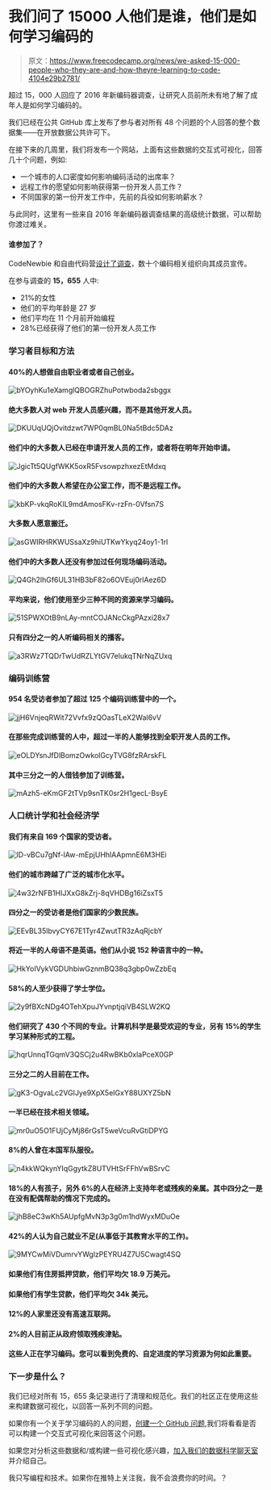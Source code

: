 # 我们问了 15000 人他们是谁，他们是如何学习编码的

> 原文：<https://www.freecodecamp.org/news/we-asked-15-000-people-who-they-are-and-how-theyre-learning-to-code-4104e29b2781/>

超过 15，000 人回应了 2016 年新编码器调查，让研究人员前所未有地了解了成年人是如何学习编码的。

我们已经在公共 GitHub 库上发布了参与者对所有 48 个问题的个人回答的整个数据集——在开放数据公共许可下。

在接下来的几周里，我们将发布一个网站，上面有这些数据的交互式可视化，回答几十个问题，例如:

*   一个城市的人口密度如何影响编码活动的出席率？
*   远程工作的愿望如何影响获得第一份开发人员工作？
*   不同国家的第一份开发工作中，先前的兵役如何影响薪水？

与此同时，这里有一些来自 2016 年新编码器调查结果的高级统计数据，可以帮助你渡过难关。

#### 谁参加了？

CodeNewbie 和自由代码营[设计了调查](https://medium.freecodecamp.com/we-just-launched-the-biggest-ever-survey-of-people-learning-to-code-cac81dadf1ea#.chm9tyigi)，数十个编码相关组织向其成员宣传。

在参与调查的 **15，655** 人中:

*   21%的女性
*   他们的平均年龄是 27 岁
*   他们平均在 11 个月前开始编程
*   28%已经获得了他们的第一份开发人员工作

### 学习者目标和方法

#### 40%的人想做自由职业者或者自己创业。

![bYOyhKu1eXamglQBOGRZhuPotwboda2sbggx](img/d733b89810abd087899a06cfeaf65a36.png)

#### 绝大多数人对 web 开发人员感兴趣，而不是其他开发人员。

![DKUUqUQjOvitdzwt7WP0qmBL0Na5tBdc5DAz](img/6ce881b8e4c04e26fb2d28404922538f.png)

#### 他们中的大多数人已经在申请开发人员的工作，或者将在明年开始申请。

![JgicTt5QUgfWKK5oxR5FvsowpzhxezEtMdxq](img/f0c7062abf84a33c207740da8478ddc2.png)

#### 他们中的大多数人希望在办公室工作，而不是远程工作。

![kbKP-vkqRoKIL9mdAmosFKv-rzFn-0Vfsn7S](img/7f8c6be360b29d9893cff4c00c9f3b18.png)

#### 大多数人愿意搬迁。

![asGWIRHRKWUSsaXz9hiUTKwYkyq24oy1-1rl](img/d21db70e8fef4c9a14c56aee43213025.png)

#### 他们中的大多数人还没有参加过任何现场编码活动。

![Q4Gh2lhGf6UL31HB3bF82o6OVEuj0rlAez6D](img/fa0962aef62519346034a08aa4a347ef.png)

#### 平均来说，他们使用至少三种不同的资源来学习编码。

![51SPWXOtB9nLAy-mntCOJANcCkgPAzxi28x7](img/bcac3316e90a4d09d11a850bf7eb738f.png)

#### 只有四分之一的人听编码相关的播客。

![a3RWz7TQDrTwUdRZLYtGV7elukqTNrNqZUxq](img/952fb3e928ab1a49763a16b3f3ad184e.png)

### 编码训练营

#### 954 名受访者参加了超过 125 个编码训练营中的一个。

![jjH6VnjeqRWit72Vvfx9zQOasTLeX2Wal6vV](img/18abc929bb669915f62000771b897a6b.png)

#### 在那些完成训练营的人中，超过一半的人能够找到全职开发人员的工作。

![eOLDYsnJfDlBomzOwkolGcyTVG8fzRArskFL](img/f50704b872bb25ea749cd6e5ecf43e97.png)

#### 其中三分之一的人借钱参加了训练营。

![mAzh5-eKmGF2tTVp9snTK0sr2H1gecL-BsyE](img/1d549e14512ffa6e909d5accd2554ae6.png)

### 人口统计学和社会经济学

#### 我们有来自 169 个国家的受访者。

![lD-vBCu7gNf-lAw-mEpjUHhlAApmnE6M3HEi](img/537836ea7fc402cfad576ee862b20639.png)

#### 他们的城市跨越了广泛的城市化水平。

![4w32rNFB1HIJXxG8kZrj-8qVHDBg16iZsxT5](img/0636550f1ceb252afd6e194fe2d7cc06.png)

#### 四分之一的受访者是他们国家的少数民族。

![EEvBL35lbvyCY67E1Tyr4ZwutTR3zAqRjcbY](img/3d3da8bc654e64b467f03061df01b1ed.png)

#### 将近一半的人母语不是英语。他们从小说 152 种语言中的一种。

![HkYoIVykVGDUhbiwGznmBQ38q3gbp0wZzbEq](img/6436cc02fef25342c1e7d1a26ee1dfe9.png)

#### 58%的人至少获得了学士学位。

![2y9fBXcNDg4OTehXpuJYvnptjqiVB4SLW2KQ](img/96a16cf0ec794e0d2b296dee7dd36cb0.png)

#### 他们研究了 430 个不同的专业。计算机科学是最受欢迎的专业，另有 15%的学生学习某种形式的工程。

![hqrUnnqTGqmV3QSCj2u4RwBKb0xlaPceX0GP](img/6460830dc066b6a9b05a0bc08b36b014.png)

#### 三分之二的人目前在工作。

![gK3-OgvaLc2VGIJye9XpX5eIGxY88UXYZ5bN](img/cdd707a2355e982851d673d1d54061c2.png)

#### 一半已经在技术相关领域。

![mr0uO5O1FUjCyMj86rGsT5weVcuRvGtiDPYG](img/7a9c64e5243224cd84151e69289df379.png)

#### 8%的人曾在本国军队服役。

![n4kkWQkynYIqGgytkZ8UTVHtSrFFhVwBSrvC](img/a66bb03a6a03a6440791dca890c42bcf.png)

#### 18%的人有孩子，另外 6%的人在经济上支持年老或残疾的亲属。其中四分之一是在没有配偶帮助的情况下完成的。

![jhB8eC3wKh5AUpfgMvN3p3g0m1hdWyxMDuOe](img/7239dce561dd796d52d3225c8d9ca797.png)

#### 42%的人认为自己就业不足(从事低于其教育水平的工作)。

![9MYCwMiVDumrvYWglzPEYRU4Z7U5Cwagt4SQ](img/324775d5157c02d4beddad802ed14bfd.png)

#### 如果他们有住房抵押贷款，他们平均欠 18.9 万美元。

#### 如果他们有学生贷款，他们平均欠 34k 美元。

#### 12%的人家里还没有高速互联网。

#### 2%的人目前正从政府领取残疾津贴。

#### 这些人正在学习编码。您可以看到免费的、自定进度的学习资源为何如此重要。

### 下一步是什么？

我们已经对所有 15，655 条记录进行了清理和规范化。我们的社区正在使用这些来构建数据可视化，以回答一系列不同的问题。

如果你有一个关于学习编码的人的问题，[创建一个 GitHub 问题](https://github.com/FreeCodeCamp/2016-new-coder-survey/issues/new),我们将看看是否可以构建一个交互式可视化来回答这个问题。

如果您对分析这些数据和/或构建一些可视化感兴趣，[加入我们的数据科学聊天室](https://gitter.im/FreeCodeCamp/DataScience)并介绍自己。

我只写编程和技术。如果你在推特上关注我，我不会浪费你的时间。？